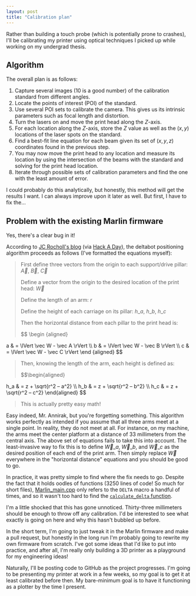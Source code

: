 ```yaml
---
layout: post
title: "Calibration plan"
---
```

Rather than building a touch probe (which is potentially prone to crashes), I'll be calibrating my printer using optical techniques I picked up while working on my undergrad thesis.

## Algorithm ##

The overall plan is as follows:

1. Capture several images (10 is a good number) of the calibration standard from different angles.
1. Locate the points of interest (POI) of the standard.
1. Use several POI sets to calibrate the camera. This gives us its intrinsic parameters such as focal length and distortion.
1. Turn the lasers on and move the print head along the $Z$-axis.
1. For each location along the $Z$-axis, store the $Z$ value as well as the $(x,y)$ locations of the laser spots on the standard.
1. Find a best-fit line equation for each beam given its set of $(x,y,z)$ coordinates found in the previous step.
1. You may now move the print head to any location and measure its location by using the intersection of the beams with the standard and solving for the print head location.
1. Iterate through possible sets of calibration parameters and find the one with the least amount of error.

I could probably do this analytically, but honestly, this method will get the results I want. I can always improve upon it later as well. But first, I have to fix the...

## Problem with the existing Marlin firmware ##

Yes, there's a clear bug in it!

According to [JC Rocholl's blog](http://deltabot.tumblr.com/post/27300149759/hack-a-day-has-a-very-good-summary-of-rostock) (via [Hack A Day](http://hackaday.com/2012/07/13/3d-printing-with-a-delta-robot-that-seems-to-simplify-the-concept/)), the deltabot positioning algorithm proceeds as follows (I've formatted the equations myself):

> First define three vectors from the origin to each support/drive pillar: $\vec A$, $\vec B$, $\vec C$
> 
> Define a vector from the origin to the desired location of the print head: $\vec W$
> 
> Define the length of an arm: $r$
>
> Define the height of each carriage on its pillar: $h\_a$, $h\_b$, $h\_c$
> 
> Then the horizontal distance from each pillar to the print head is:
> <div> $$ \begin {aligned}
a & = \lVert \vec W - \vec A \rVert \\\\
b & = \lVert \vec W - \vec B \rVert \\\\
c & = \lVert \vec W - \vec C \rVert 
\end {aligned} $$ </div>
>
> Then, knowing the length of the arm, each height is defined as:
> <div> $$\begin{aligned}
h\_a & = z + \sqrt{r^2 – a^2} \\\\
h\_b & = z + \sqrt{r^2 – b^2} \\\\
h\_c & = z + \sqrt{r^2 – c^2}
\end{aligned} $$ </div>
>
> This is actually pretty easy math!

Easy indeed, Mr. Annirak, but you're forgetting something. This algorithm works perfectly as intended if you assume that all three arms meet at a single point. In reality, they do not meet at all. For instance, on my machine, the arms meet the center platform at a distance of 33 millimeters from the central axis. The above set of equations fails to take this into account. The least-invasive way to fix this is to define $\vec W\_a$, $\vec W\_b$, and $\vec W\_c$ as the desired position of each end of the print arm. Then simply replace $\vec W$ everywhere in the "horizontal distance" equations and you should be good to go.

In practice, it was pretty simple to find where the fix needs to go. Despite the fact that it holds oodles of functions (3250 lines of code! So much for short files), [Marlin\_main.cpp](https://github.com/ErikZalm/Marlin/blob/51c6bd6b72aec22dc16dbbd6a9f37b81850d6fad/Marlin/Marlin_main.cpp) only refers to the `DELTA` macro a handful of times, and so it wasn't too hard to find the [`calculate_delta` function](https://github.com/ErikZalm/Marlin/blob/51c6bd6b72aec22dc16dbbd6a9f37b81850d6fad/Marlin/Marlin_main.cpp#L3166-3189).

I'm a little shocked that this has gone unnoticed. Thirty-three millimeters should be enough to throw off any calibration. I'd be interested to see what exactly is going on here and why this hasn't bubbled up before.

In the short term, I'm going to just tweak it in the Marlin firmware and make a pull request, but honestly in the long run I'm probably going to rewrite my own firmware from scratch. I've got some ideas that I'd like to put into practice, and after all, I'm really only building a 3D printer as a playground for my engineering ideas!

Naturally, I'll be posting code to GitHub as the project progresses. I'm going to be presenting my printer at work in a few weeks, so my goal is to get it at least calibrated before then. My bare-minimum goal is to have it functioning as a plotter by the time I present.

